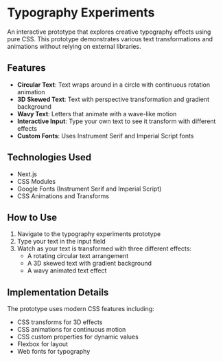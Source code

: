 # Typography Experiments

An interactive prototype that explores creative typography effects using pure CSS. This prototype demonstrates various text transformations and animations without relying on external libraries.

## Features

- **Circular Text**: Text wraps around in a circle with continuous rotation animation
- **3D Skewed Text**: Text with perspective transformation and gradient background
- **Wavy Text**: Letters that animate with a wave-like motion
- **Interactive Input**: Type your own text to see it transform with different effects
- **Custom Fonts**: Uses Instrument Serif and Imperial Script fonts

## Technologies Used

- Next.js
- CSS Modules
- Google Fonts (Instrument Serif and Imperial Script)
- CSS Animations and Transforms

## How to Use

1. Navigate to the typography experiments prototype
2. Type your text in the input field
3. Watch as your text is transformed with three different effects:
   - A rotating circular text arrangement
   - A 3D skewed text with gradient background
   - A wavy animated text effect

## Implementation Details

The prototype uses modern CSS features including:
- CSS transforms for 3D effects
- CSS animations for continuous motion
- CSS custom properties for dynamic values
- Flexbox for layout
- Web fonts for typography 